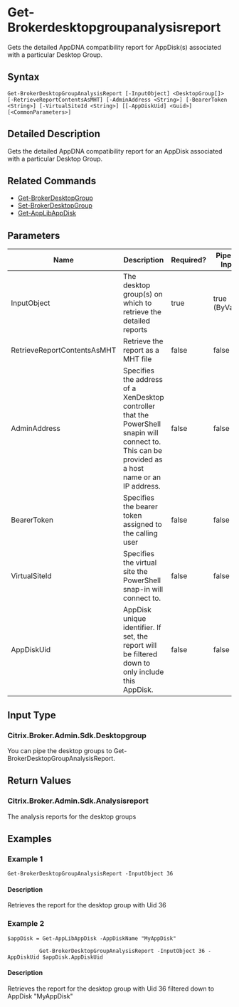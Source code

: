 ﻿
# Get-Brokerdesktopgroupanalysisreport
Gets the detailed AppDNA compatibility report for AppDisk(s) associated with a particular Desktop Group.
## Syntax
```
Get-BrokerDesktopGroupAnalysisReport [-InputObject] <DesktopGroup[]> [-RetrieveReportContentsAsMHT] [-AdminAddress <String>] [-BearerToken <String>] [-VirtualSiteId <String>] [[-AppDiskUid] <Guid>] [<CommonParameters>]
```
## Detailed Description
Gets the detailed AppDNA compatibility report for an AppDisk associated with a particular Desktop Group.


## Related Commands

* [Get-BrokerDesktopGroup](../Get-BrokerDesktopGroup/)
* [Set-BrokerDesktopGroup](../Set-BrokerDesktopGroup/)
* [Get-AppLibAppDisk](../Get-AppLibAppDisk/)
## Parameters
| Name   | Description | Required? | Pipeline Input | Default Value |
| --- | --- | --- | --- | --- |
| InputObject | The desktop group(s) on which to retrieve the detailed reports | true | true (ByValue) |  |
| RetrieveReportContentsAsMHT | Retrieve the report as a MHT file | false | false |  |
| AdminAddress | Specifies the address of a XenDesktop controller that the PowerShell snapin will connect to. This can be provided as a host name or an IP address. | false | false | Localhost. Once a value is provided by any cmdlet, this value will become the default. |
| BearerToken | Specifies the bearer token assigned to the calling user | false | false |  |
| VirtualSiteId | Specifies the virtual site the PowerShell snap-in will connect to. | false | false |  |
| AppDiskUid | AppDisk unique identifier. If set, the report will be filtered down to only include this AppDisk. | false | false |  |

## Input Type

### Citrix.Broker.Admin.Sdk.Desktopgroup
You can pipe the desktop groups to Get-BrokerDesktopGroupAnalysisReport.
## Return Values

### Citrix.Broker.Admin.Sdk.Analysisreport
The analysis reports for the desktop groups
## Examples

### Example 1
```
Get-BrokerDesktopGroupAnalysisReport -InputObject 36
```
#### Description
Retrieves the report for the desktop group with Uid 36
### Example 2
```
$appDisk = Get-AppLibAppDisk -AppDiskName "MyAppDisk"

          Get-BrokerDesktopGroupAnalysisReport -InputObject 36 -AppDiskUid $appDisk.AppDiskUid
```
#### Description
Retrieves the report for the desktop group with Uid 36 filtered down to AppDisk "MyAppDisk"
